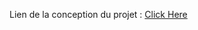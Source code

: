 Lien de la conception du projet : [Click Here](https://excalidraw.com/#json=Qnno1zps2YDBTsLIIUlSU,iSZn7hp4gkzK0140cX1C1A)

